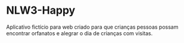 # NLW3-Happy
Aplicativo fictício para web criado para que crianças pessoas possam encontrar orfanatos e alegrar o dia de crianças com visitas.
